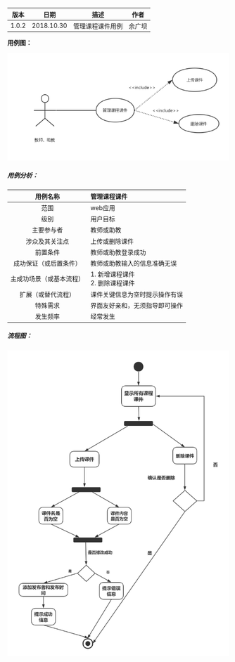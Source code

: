 | 版本  | 日期       | 描述            | 作者   |
| ----- | ---------- | --------------- | ------ |
| 1.0.2 | 2018.10.30 | 管理课程课件用例 | 余广坝 |

**用例图：**

![管理课程公告用例图](img_use_case/admin_ppt.png)


##### 用例分析：

|     用例名称     | 管理课程课件                                 |
| :----------: | :--------------------------------------- |
|      范围      | web应用                                    |
|      级别      | 用户目标                                     |
|    主要参与者     | 教师或助教                                  |
|   涉众及其关注点    | 上传或删除课件           |
|     前置条件     | 教师或助教登录成功                   |
| 成功保证（或后置条件）  | 教师或助教输入的信息准确无误                    |
| 主成功场景（或基本流程） | 1. 新增课程课件 <br>2. 删除课程课件  |
|  扩展（或替代流程）   | 课件关键信息为空时提示操作有误  |
|     特殊需求     |	界面友好亲和，无须指导即可操作                      |
|     发生频率     | 经常发生                                   |




##### 流程图：

![管理课程课件流程图](img_activity/admin_ppt.png)
